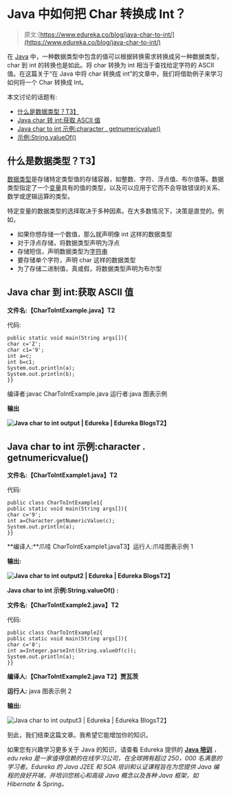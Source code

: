 # Java 中如何把 Char 转换成 Int？

> 原文:[https://www.edureka.co/blog/java-char-to-int/](https://www.edureka.co/blog/java-char-to-int/)

在 [Java](https://www.edureka.co/blog/java-tutorial/) 中，一种数据类型中包含的值可以根据转换需求转换成另一种数据类型，char 到 int 的转换也是如此。将 char 转换为 int 相当于查找给定字符的 ASCII 值。在这篇关于“在 Java 中将 char 转换成 int”的文章中，我们将借助例子来学习如何将一个 Char 转换成 Int。

本文讨论的话题有:

*   [什么是数据类型？T3】](#Datatypes)
*   [Java char 转 int:获取 ASCII 值](#Asciivalue)
*   [Java char to int 示例:character . getnumericvalue()](#Character)
*   [示例:String.valueOf()](#string)

## **什么是数据类型？T3】**

[数据类型](https://www.edureka.co/blog/data-types-in-java/)是存储特定类型值的存储容器，如整数、字符、浮点值、布尔值等。数据类型指定了一个[变量](https://www.edureka.co/blog/variables-in-java/)具有的值的类型，以及可以应用于它而不会导致错误的关系、数学或逻辑运算的类型。

特定变量的数据类型的选择取决于多种因素。在大多数情况下，决策是直觉的。例如，

*   如果你想存储一个数值，那么就声明像 int 这样的数据类型
*   对于浮点存储，将数据类型声明为浮点
*   存储短信，声明数据类型为[字符串](https://www.edureka.co/blog/java-string/)
*   要存储单个字符，声明 char 这样的数据类型
*   为了存储二进制值，真或假，将数据类型声明为布尔型

## **Java char 到 int:获取 ASCII 值**

**文件名:【CharToIntExample.java】T2**

代码:

```
public static void main(String args[]){  
char c='Z';  
char c1='9';  
int a=c;  
int b=c1;  
System.out.println(a);  
System.out.println(b);  
}}  

```

编译者:javac CharToIntExample.java 运行者:java 图表示例

**输出**

**![Java char to int output | Edureka | Edureka Blogs](../Images/f8e670bb84b5c55794049faf06cb6095.png)T2】**

## ****Java char to int 示例:character . getnumericvalue()****

**文件名:【CharToIntExample1.java】T2**

代码:

```
public class CharToIntExample1{  
public static void main(String args[]){  
char c='9';  
int a=Character.getNumericValue(c);  
System.out.println(a);  
}}

```

**编译人:**爪哇 CharToIntExample1.javaT3】运行人:爪哇图表示例 1

**输出:**

**![Java char to int output2 | Edureka | Edureka Blogs](../Images/4a348b0d2e1ea313614ffca15540c01a.png)T2】**

**Java char to int 示例:String.valueOf() :**

**文件名:【CharToIntExample2.java】T2**

代码:

```
public class CharToIntExample2{  
public static void main(String args[]){  
char c='8';  
int a=Integer.parseInt(String.valueOf(c));  
System.out.println(a);  
}}  

```

**编译人:【CharToIntExample2.java T2】贾瓦茨**

**运行人:** java 图表示例 2

**输出:**

![Java char to int output3 | Edureka | Edureka Blogs](../Images/e9cef04f6e190d1cd9cbcbdfd131c672.png)T2】

到此，我们结束这篇文章。我希望它能增加你的知识。

如果您有兴趣学习更多关于 Java 的知识，请查看 Edureka 提供的  [**Java 培训**](https://www.edureka.co/java-j2ee-soa-training) *，edu reka 是一家值得信赖的在线学习公司，在全球拥有超过 250，000 名满意的学习者。Edureka 的 Java J2EE 和 SOA 培训和认证课程旨在为您提供 Java 编程的良好开端，并培训您核心和高级 Java 概念以及各种 Java 框架，如 Hibernate & Spring。*